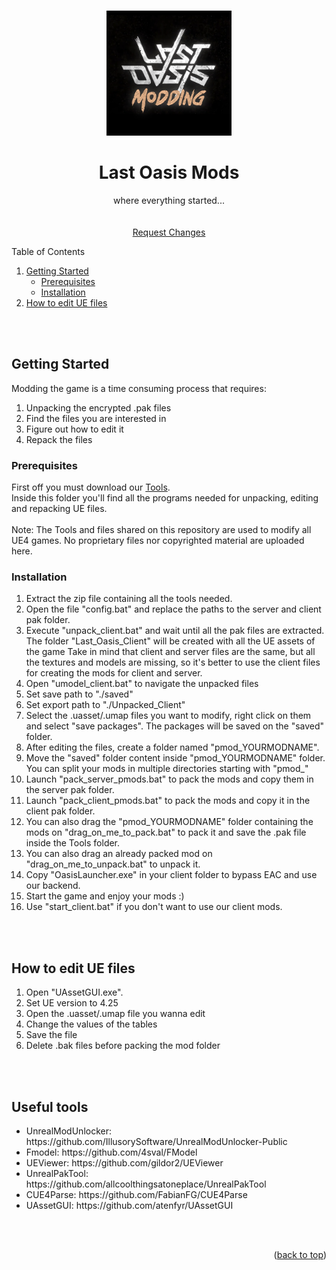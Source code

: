 <!-- readme-top -->
<a name="readme-top"></a>


<!-- LOGO -->
<br />
<div align="center">
  <a href="https://github.com/iamBVC/Last-Oasis-Mods">
    <img src="images/logo.png" alt="Logo" height="200">
  </a>

  <h1 align="center">Last Oasis Mods</h1>

  <p align="center">
    where everything started...
    <br />
    <br />
    <br />
    <a href="https://github.com/iamBVC/Last-Oasis-Mods/issues">Request Changes</a>
    <br />
  </p>
</div>



<!-- TABLE OF CONTENTS -->
  <summary>Table of Contents</summary>
  <ol>
    <li>
      <a href="#getting-started">Getting Started</a>
      <ul>
        <li><a href="#prerequisites">Prerequisites</a></li>
        <li><a href="#installation">Installation</a></li>
      </ul>
    </li>
    <li>
      <a href="#how-to-edit-ue-files">How to edit UE files</a>
    </li>
  </ol>
<br />
<br />

<!-- GETTING STARTED -->
## Getting Started

Modding the game is a time consuming process that requires:
<ol>
  <li>
    Unpacking the encrypted .pak files
  </li>
  <li>
    Find the files you are interested in
  </li>
  <li>
    Figure out how to edit it
  </li>
  <li>
    Repack the files
  </li>
</ol>


<!-- Prerequisites -->
### Prerequisites
First off you must download our <a href="https://github.com/iamBVC/Last-Oasis-Mods/blob/master/Tools">Tools</a>.<br />
Inside this folder you'll find all the programs needed for unpacking, editing and repacking UE files.<br /><br />
Note: The Tools and files shared on this repository are used to modify all UE4 games. No proprietary files nor copyrighted material are uploaded here.
<br />

<!-- Installation -->
### Installation
<ol>
  <li>
    Extract the zip file containing all the tools needed.
  </li>
  <li>
    Open the file "config.bat" and replace the paths to the server and client pak folder.
  </li>
  <li>
    Execute "unpack_client.bat" and wait until all the pak files are extracted.
	The folder "Last_Oasis_Client" will be created with all the UE assets of the game
	Take in mind that client and server files are the same, but all the textures and models are missing, so it's better to use the client files for creating the mods for client and server.
  </li>
  <li>
    Open "umodel_client.bat" to navigate the unpacked files
  </li>
  <li>
    Set save path to "./saved"
  </li>
  <li>
    Set export path to "./Unpacked_Client"
  </li>
  <li>
    Select the .uasset/.umap files you want to modify, right click on them and select "save packages".
    The packages will be saved on the "saved" folder.
  </li>
  <li>
    After editing the files, create a folder named "pmod_YOURMODNAME".
  </li>
  <li>
    Move the "saved" folder content inside "pmod_YOURMODNAME" folder.
	You can split your mods in multiple directories starting with "pmod_"
  </li>
  <li>
    Launch "pack_server_pmods.bat" to pack the mods and copy them in the server pak folder.
  </li>
  <li>
    Launch "pack_client_pmods.bat" to pack the mods and copy it in the client pak folder.
  </li>
  <li>
    You can also drag the "pmod_YOURMODNAME" folder containing the mods on "drag_on_me_to_pack.bat" to pack it and save the .pak file inside the Tools folder.
  </li>
  <li>
    You can also drag an already packed mod on "drag_on_me_to_unpack.bat" to unpack it.
  </li>
  <li>
    Copy "OasisLauncher.exe" in your client folder to bypass EAC and use our backend.
  </li>
  <li>
    Start the game and enjoy your mods :)
  </li>
  <li>
    Use "start_client.bat" if you don't want to use our client mods.
  </li>
</ol>
<br />
<br />


<!-- How to edit UE files -->
## How to edit UE files
<ol>
  <li>
    Open "UAssetGUI.exe".
  </li>
  <li>
    Set UE version to 4.25
  </li>
  <li>
    Open the .uasset/.umap file you wanna edit
  </li>
  <li>
    Change the values of the tables
  </li>
  <li>
    Save the file
  </li>
  <li>
    Delete .bak files before packing the mod folder
  </li>
</ol>
<br />
<br />

<!-- Useful tools -->
## Useful tools
<ul>
  <li>
    UnrealModUnlocker: https://github.com/IllusorySoftware/UnrealModUnlocker-Public
  </li>
  <li>
    Fmodel: https://github.com/4sval/FModel
  </li>
  <li>
    UEViewer: https://github.com/gildor2/UEViewer
  </li>
  <li>
    UnrealPakTool: https://github.com/allcoolthingsatoneplace/UnrealPakTool
  </li>
  <li>
    CUE4Parse: https://github.com/FabianFG/CUE4Parse
  </li>
  <li>
    UAssetGUI: https://github.com/atenfyr/UAssetGUI
  </li>
</ul>
<br />
<br />

<p align="right">(<a href="#readme-top">back to top</a>)</p>
